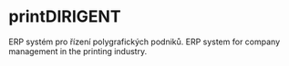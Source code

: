# printDIRIGENT
ERP systém pro řízení polygrafických podniků. ERP system for company management in the printing industry.
